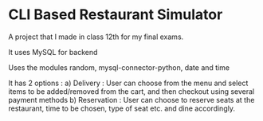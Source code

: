 # CLI Based Restaurant Simulator
A project that I made in class 12th for my final exams.

It uses MySQL for backend

Uses the modules random, mysql-connector-python, date and time


It has 2 options : 
a) Delivery : User can choose from the menu and select items to be added/removed from the cart, and then checkout using several payment methods
b) Reservation : User can choose to reserve seats at the restaurant, time to be chosen, type of seat etc. and dine accordingly.
